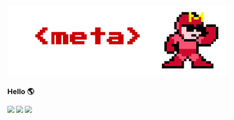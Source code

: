 ![meta banner](https://github.com/eightBitter/eightBitter/blob/master/meta.png)

### Hello 🌎

<!--
**eightBitter/eightBitter** is a ✨ _special_ ✨ repository because its `README.md` (this file) appears on your GitHub profile.

Here are some ideas to get you started:

- 🔭 I’m currently working on ...
- 🌱 I’m currently learning ...
- 👯 I’m looking to collaborate on ...
- 🤔 I’m looking for help with ...
- 💬 Ask me about ...
- 📫 How to reach me: ...
- 😄 Pronouns: ...
- ⚡ Fun fact: ...
-->

[![](https://img.shields.io/badge/-jacobshelby-blue?style=flat-square&logo=linkedin)](https://www.linkedin.com/in/jacobshelby/)
[![](https://img.shields.io/badge/-eightBitter-%23181717?style=flat-square&logo=github)](https://github.com/eightBitter)
[![](https://img.shields.io/badge/-0000.0002.6003.9818-green?style=flat-square&logo=orcid&logoColor=ffffff)](https://orcid.org/0000-0002-6003-9818)
